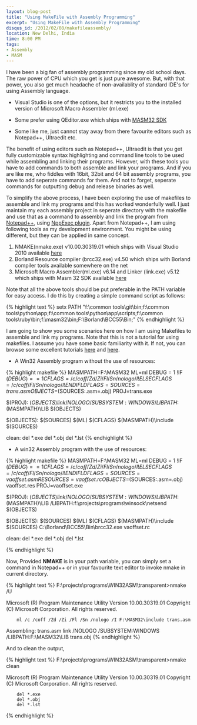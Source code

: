```yaml
---
layout: blog-post
title: "Using MakeFile with Assembly Programming"
excerpt: "Using MakeFile with Assembly Programming"
disqus_id: /2012/02/08/makefileassembly/
location: New Delhi, India
time: 8:00 PM
tags:
- Assembly
- MASM
---
```



I have been a big fan of assembly programming since my old school days. The raw power of CPU which you get is just pure awesome.
But, with that power, you also get much headache of non-availablity of standard IDE's for using Assembly language.

* Visual Studio is one of the options, but it restricts you to the installed version of Microsoft Macro Assembler (ml.exe)

* Some prefer using QEditor.exe which ships with [MASM32 SDK](http://masm32.com)

* Some like me, just cannot stay away from there favourite editors such as Notepad++, Ultraedit etc.

The benefit of using editors such as Notepad++, Ultraedit is that you get fully customizable syntax highlighting and command line tools
to be used while assembling and linking their programs. However, with these tools you have to add commands to both assemble and link your programs. And if you are like me,
who fiddles with 16bit, 32bit and 64 bit assembly programs, you have to add seperate commands for them. And not to forget, seperate commands for outputting debug and release binaries as well.

To simplify the above process, I have been exploring the use of makefiles to assemble and link my programs and this has worked wonderfully well. I just maintain my each assembly project in seperate directory with the makefile
and use that as a command to assembly and link the program from [Notepad++](http://notepad-plus-plus.org/), using [NppExec plugin](https://sourceforge.net/projects/npp-plugins/files/NppExec/). Apart from Notepad++, I am using following tools as my development environment. You might be using different, but they can be applied in same concept.

1. NMAKE(nmake.exe) v10.00.30319.01 which ships with Visual Studio 2010 available [here](http://www.microsoft.com/visualstudio/en-in)
2. Borland Resource compiler (brcc32.exe) v4.50 which ships with Borland compiler tools available somewhere on the net
3. Microsoft Macro Assembler(ml.exe) v6.14 and Linker (link.exe) v5.12 which ships with Masm 32 SDK available [here](http://www.masm32.com/)

Note that all the above tools should be put preferable in the PATH variable for easy access. I do this by creating a simple command script as follows:

{% highlight text %}
setx PATH "f:\common tools\git\bin;f:\common tools\python\app;f:\common tools\python\app\scripts;f:\common tools\ruby\bin;f:\masm32\bin;F:\Borland\BCC55\Bin;"
{% endhighlight %}	

I am going to show you some scenarios here on how I am using Makefiles to assemble and link my programs. Note that this is not a tutorial for using makefiles. I assume you have some basic familiarity with it. If not, you can 
browse some excellent tutorials [here](http://web.sau.edu/lilliskevinm/csci240/masmdocs/envtools/26LMAETC16.pdf) and [here](http://webster.cs.ucr.edu/AoA/DOS/ch08/CH08-10.html#HEADING10-131).

* A Win32 Assembly program without the use of resources:

{% highlight makefile %}
MASMPATH=F:\MASM32
ML=ml
DEBUG = 1
!IF $(DEBUG)==1
CFLAGS=/c /coff /Zd /Zi /Fl /Sn /nologo /I
!ELSE
CFLAGS=/c /coff /Fl /Sn /nologo /I
!ENDIF
LDFLAGS=
SOURCES=trans.asm
OBJECTS=$(SOURCES:.asm=.obj)
PROJ=trans.exe


$(PROJ): $(OBJECTS)
	link /NOLOGO /SUBSYSTEM:WINDOWS /LIBPATH:$(MASMPATH)\LIB $(OBJECTS)
	
$(OBJECTS): $(SOURCES)
	$(ML) $(CFLAGS) $(MASMPATH)\include $(SOURCES) 
	
clean:
	del *.exe
	del *.obj
	del *.lst
{% endhighlight %}		


* A win32 Assembly program with the use of resources:

{% highlight makefile %}
MASMPATH=F:\MASM32
ML=ml
DEBUG = 1
!IF $(DEBUG)==1
CFLAGS=/c /coff /Zd /Zi /Fl /Sn /nologo /I
!ELSE
CFLAGS=/c /coff /Fl /Sn /nologo /I
!ENDIF
LDFLAGS=
SOURCES=vaoffset.asm
RESOURCES=vaoffset.rc
OBJECTS=$(SOURCES:.asm=.obj) vaoffset.res
PROJ=vaoffset.exe


$(PROJ): $(OBJECTS)
	link /NOLOGO /SUBSYSTEM:WINDOWS /LIBPATH:$(MASMPATH)\LIB /LIBPATH:f:\projects\programs\winsock\netsend $(OBJECTS)
	
$(OBJECTS): $(SOURCES)
	$(ML) $(CFLAGS) $(MASMPATH)\include $(SOURCES) 
	C:\Borland\BCC55\Bin\brcc32.exe vaoffset.rc
	
	
clean:
	del *.exe
	del *.obj
	del *.lst
	
{% endhighlight %}			



Now, Provided **NMAKE** is in your path variable, you can simply set a command in Notepad++ or in your favourite text editor to invoke nmake in current directory.

{% highlight text %}
F:\projects\programs\WIN32ASM\transparent>nmake /U

Microsoft (R) Program Maintenance Utility Version 10.00.30319.01
Copyright (C) Microsoft Corporation.  All rights reserved.

        ml /c /coff /Zd /Zi /Fl /Sn /nologo /I F:\MASM32\include trans.asm
 Assembling: trans.asm
        link /NOLOGO /SUBSYSTEM:WINDOWS /LIBPATH:F:\MASM32\LIB trans.obj
{% endhighlight %}	

And to clean the output,

{% highlight text %}
F:\projects\programs\WIN32ASM\transparent>nmake clean

Microsoft (R) Program Maintenance Utility Version 10.00.30319.01
Copyright (C) Microsoft Corporation.  All rights reserved.

        del *.exe
        del *.obj
        del *.lst		
{% endhighlight %}			